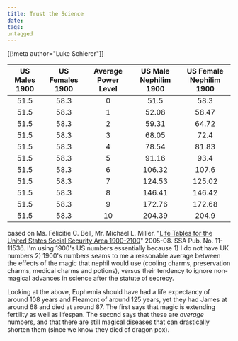 ```yaml
---
title: Trust the Science
date: 
tags:
untagged
---
```

[[!meta author="Luke Schierer"]]

US Males 1900|US Females 1900|Average Power Level|US Male Nephilim 1900|US Female Nephilim 1900
:---------:|:-----------:|:-----------------:|:----------:|:------------:
51.5|58.3|0|51.5|58.3
51.5|58.3|1|52.08|58.47
51.5|58.3|2|59.31|64.72
51.5|58.3|3|68.05|72.4
51.5|58.3|4|78.54|81.83
51.5|58.3|5|91.16|93.4
51.5|58.3|6|106.32|107.6
51.5|58.3|7|124.53|125.02
51.5|58.3|8|146.41|146.42
51.5|58.3|9|172.76|172.68
51.5|58.3|10|204.39|204.9

based on Ms. Felicitie C. Bell, Mr. Michael L. Miller.  "[Life Tables for the United States Social Security Area 1900-2100](https://www.ssa.gov/oact/NOTES/pdf_studies/study120.pdf)" 2005-08. SSA Pub. No. 11-11536. 
I'm using 1900's US numbers essentially because 1) I do not have UK numbers 2)
1900's numbers seams to me a reasonable average between the effects of the magic
that nephil would use (cooling charms, preservation charms, medical charms and
potions), versus their tendency to ignore non-magical advances in science after
the statute of secrecy.  

Looking at the above, Euphemia should have had a life expectancy of around 108
years and Fleamont of around 125 years, yet they had James at around 68 and died
at around 87.  The first says that magic is extending fertility as well as
lifespan.  The second says that these are *average* numbers, and that there are
still magical diseases that can drastically shorten them (since we know they
died of dragon pox). 
